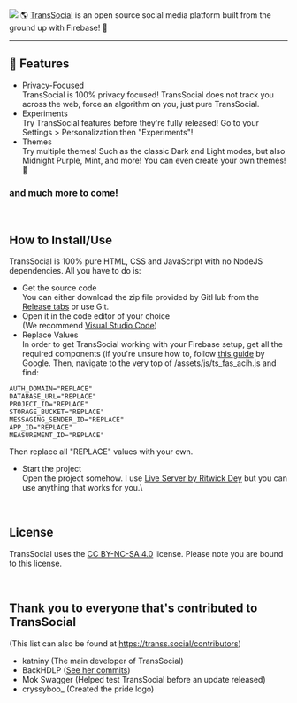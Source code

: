 <img src="https://transs.social/assets/imgs/All_transparent.png" />
🌎 <a href="https://transs.social/" target="_blank">TransSocial</a> is an open source social media platform built from the ground up with Firebase! 🚀

--- 

## 🚀 Features
- Privacy-Focused\
TransSocial is 100% privacy focused! TransSocial does not track you across the web, force an algorithm on you, just pure TransSocial.
- Experiments\
Try TransSocial features before they're fully released! Go to your Settings > Personalization then "Experiments"!
- Themes\
Try multiple themes! Such as the classic Dark and Light modes, but also Midnight Purple, Mint, and more! You can even create your own themes! 🎨
### and much more to come!

<br />

## How to Install/Use
TransSocial is 100% pure HTML, CSS and JavaScript with no NodeJS dependencies. All you have to do is:
- Get the source code\
You can either download the zip file provided by GitHub from the <a href="https://github.com/katniny/transsocial/releases/tag/Version" target="_blank">Release tabs</a> or use Git.
- Open it in the code editor of your choice\
(We recommend <a href="https://code.visualstudio.com/">Visual Studio Code</a>)
- Replace Values\
In order to get TransSocial working with your Firebase setup, get all the required components (if you're unsure how to, follow <a href="https://support.google.com/firebase/answer/7015592#zippy=%2Cin-this-article">this guide</a> by Google. Then, navigate to the very top of /assets/js/ts_fas_acih.js and find:
```API_KEY="REPLACE"
AUTH_DOMAIN="REPLACE"
DATABASE_URL="REPLACE"
PROJECT_ID="REPLACE"
STORAGE_BUCKET="REPLACE"
MESSAGING_SENDER_ID="REPLACE"
APP_ID="REPLACE"
MEASUREMENT_ID="REPLACE"
```
Then replace all "REPLACE" values with your own.
- Start the project\
Open the project somehow. I use <a href="https://marketplace.visualstudio.com/items?itemName=ritwickdey.LiveServer">Live Server by Ritwick Dey</a> but you can use anything that works for you.\

<br />

## License
TransSocial uses the <a href="https://creativecommons.org/licenses/by-nc-sa/4.0/">CC BY-NC-SA 4.0</a> license. Please note you are bound to this license.

<br />

## Thank you to everyone that's contributed to TransSocial
(This list can also be found at https://transs.social/contributors)
* katniny (The main developer of TransSocial)
* BackHDLP (<a href="https://github.com/katniny/transsocial/commits?author=BackHDLP">See her commits</a>)
* Mok Swagger (Helped test TransSocial before an update released)
* cryssyboo_ (Created the pride logo)